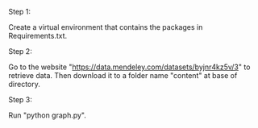Step 1:

Create a virtual environment that contains the packages in Requirements.txt.

Step 2:

Go to the website "https://data.mendeley.com/datasets/byjnr4kz5v/3" to retrieve data. Then download it to a folder name "content" at base of directory.

Step 3:

Run "python graph.py".
